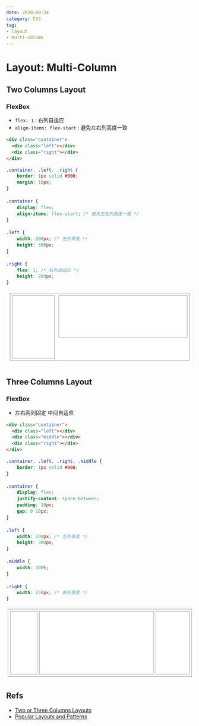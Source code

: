 ```yaml
---
date: 2020-09-24
category: CSS
tag: 
- layout
- multi-column
---
```


# Layout: Multi-Column

## Two Columns Layout

### FlexBox

- `flex: 1` : 右列自适应
- `align-items: flex-start` : 避免左右列高度一致

```html
<div class="container">
  <div class="left"></div>
  <div class="right"></div>
</div>
```

```css
.container, .left, .right {
	border: 1px solid #000;
	margin: 10px;
}

.container {
	display: flex;
	align-items: flex-start; /* 避免左右列高度一致 */
}

.left {
	width: 200px; /* 左列等宽 */
	height: 300px;
}

.right {
	flex: 1; /* 右列自适应 */
	height: 200px;
}
```

![Two Columns FlexBox](./images/two_columns_flexbox.png)

## Three Columns Layout

### FlexBox

- 左右两列固定 中间自适应

```html
<div class="container">
  <div class="left"></div>
  <div class="middle"></div>
  <div class="right"></div>
</div>
```

```css
.container, .left, .right, .middle {
	border: 1px solid #000;
}

.container {
	display: flex;
	justify-content: space-between;
	padding: 10px;
	gap: 0 10px;
}

.left {
	width: 200px; /* 左列等宽 */
	height: 300px;
}

.middle {
	width: 100%;
}

.right {
	width: 250px; /* 右列等宽 */
}
```

![Three Columns FlexBox](./images/three_columns_flexbox.png)

## Refs

- [Two or Three Columns Layouts](https://vue3js.cn/interview/css/column_layout.html)
- [Popular Layouts and Patterns](https://csslayout.io/)
